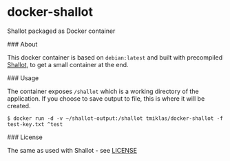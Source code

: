 # docker-shallot

Shallot packaged as Docker container

### About

This docker container is based on `debian:latest` and built with precompiled [Shallot](https://github.com/katmagic/Shallot/), to get a small container at the end.

### Usage

The container exposes `/shallot` which is a working directory of the application. If you choose to save output to file, this is where it will be created. 

`$ docker run -d -v ~/shallot-output:/shallot tmiklas/docker-shallot -f test-key.txt ^test`

### License

The same as used with Shallot - see [LICENSE](https://raw.githubusercontent.com/katmagic/Shallot/master/LICENSE)
